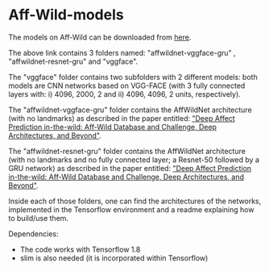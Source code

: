 # Aff-Wild-models


The models on Aff-Wild can be downloaded from [here](https://drive.google.com/open?id=1xkVK92XLZOgYlpaRpG_-WP0Elzg4ewpw).

The above link contains 3 folders named: "affwildnet-vggface-gru" , "affwildnet-resnet-gru" and "vggface".

The "vggface" folder contains two subfolders with 2 different models: both models are CNN networks based on VGG-FACE (with 3 fully connected layers with: i) 4096, 2000, 2 and ii) 4096, 4096,  2 units, respectively).

The "affwildnet-vggface-gru" folder contains the AffWildNet architecture (with no landmarks) as described in the paper entitled: ["Deep Affect Prediction in-the-wild: Aff-Wild Database and Challenge, Deep Architectures, and Beyond"](https://arxiv.org/pdf/1804.10938.pdf).

The "affwildnet-resnet-gru" folder contains the AffWildNet architecture (with no landmarks and no fully connected layer; a Resnet-50 followed by a GRU network) as described in the paper entitled: ["Deep Affect Prediction in-the-wild: Aff-Wild Database and Challenge, Deep Architectures, and Beyond"](https://arxiv.org/pdf/1804.10938.pdf).

Inside each of those folders, one can find the architectures of the networks, implemented in the Tensorflow environment and a readme explaining how to build/use them.


Dependencies:

- The code works with Tensorflow 1.8
- slim is also needed (it is incorporated within Tensorflow)
